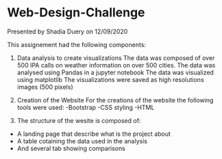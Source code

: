# Web-Design-Challenge
Presented by Shadia Duery on 12/09/2020

This assignement had the following components:

1) Data analysis to create visualizations
The data was composed of over 500 IPA calls on weather information on over 500 cities.
The data was analysed using Pandas in a jupyter notebook
The data was visualized using matplotlib
The visualizations were saved as high resolutions images (500 pixels)

2) Creation of the Website
For the creations of the website the following tools were used:
-Bootstrap
-CSS styling
-HTML

3) The structure of the wesite is composed of:
- A landing page that describe what is the project about
- A table cotaining the data used in the analysis
- And several tab showing comparisons
    